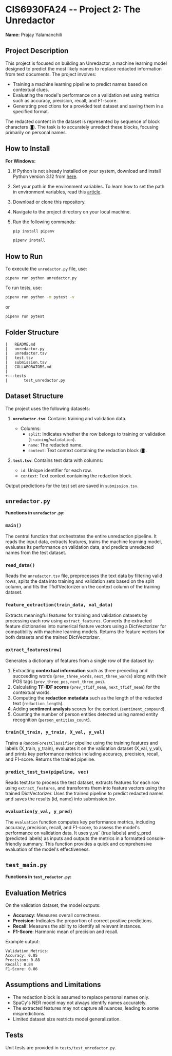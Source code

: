 # CIS6930FA24 -- Project 2: The Unredactor

**Name:** Prajay Yalamanchili

## Project Description

This project is focused on building an Unredactor, a machine learning model designed to predict the most likely names to replace redacted information from text documents. The project involves:

- Training a machine learning pipeline to predict names based on contextual clues.
- Evaluating the model's performance on a validation set using metrics such as accuracy, precision, recall, and F1-score.
- Generating predictions for a provided test dataset and saving them in a specified format.

The redacted content in the dataset is represented by sequence of block characters (`█`). The task is to accurately unredact these blocks, focusing primarily on personal names.

## How to Install

**For Windows:**

1. If Python is not already installed on your system, download and install Python version 3.12 from [here](https://www.python.org/downloads/).
2. Set your path in the environment variables. To learn how to set the path in environment variables, read this [article](https://www.liquidweb.com/help-docs/adding-python-path-to-windows-10-or-11-path-environment-variable/).
3. Download or clone this repository.
4. Navigate to the project directory on your local machine.
5. Run the following commands:

    ```bash
    pip install pipenv
    ```
    ```bash
    pipenv install
    ```

## How to Run

To execute the `unredactor.py` file, use:
```bas
pipenv run python unredactor.py 
```
To run tests, use:
```bash
pipenv run python -m pytest -v
```
or

```bash
pipenv run pytest
```

## Folder Structure

```
|   README.md
|   unredactor.py
|   unredactor.tsv
|   test.tsv
|   submission.tsv
|   COLLABORATORS.md
|
+---tests
|       test_unredactor.py
```


## Dataset Structure

The project uses the following datasets:
1. **`unredactor.tsv`**: Contains training and validation data.
   - Columns:
     - `split`: Indicates whether the row belongs to training or validation (`training`/`validation`).
     - `name`: The redacted name.
     - `context`: Text context containing the redaction block (`█`).

2. **`test.tsv`**: Contains test data with columns:
   - `id`: Unique identifier for each row.
   - `context`: Text context containing the redaction block.

Output predictions for the test set are saved in `submission.tsv`.

## `unredactor.py`

**Functions in `unredactor.py`:**
### `main()`
The central function that orchestrates the entire unredaction pipeline. It reads the input data, extracts features, trains the machine learning model, evaluates its performance on validation data, and predicts unredacted names from the test dataset.

### `read_data()`
Reads the `unredactor.tsv` file, preprocesses the text data by filtering valid rows, splits the data into training and validation sets based on the split column, and fits the TfidfVectorizer on the context column of the training dataset.

### `feature_extraction(train_data, val_data)`
Extracts meaningful features for training and validation datasets by processing each row using `extract_features`. Converts the extracted feature dictionaries into numerical feature vectors using a DictVectorizer for compatibility with machine learning models. Returns the feature vectors for both datasets and the trained DictVectorizer.

### `extract_features(row)`
Generates a dictionary of features from a single row of the dataset by:
1. Extracting **contextual information** such as three preceding and succeeding words (`prev_three_words`, `next_three_words`) along with their POS tags (`prev_three_pos`, `next_three_pos`).
2. Calculating **TF-IDF scores** (`prev_tfidf_mean`, `next_tfidf_mean`) for the contextual words.
3. Computing the **redaction metadata** such as the length of the redacted text (`redaction_length`).
4. Adding **sentiment analysis** scores for the context (`sentiment_compound`).
5. Counting the number of person entities detected using named entity recognition (`person_entities_count`).

### `train(X_train, y_train, X_val, y_val)`
Trains a `RandomForestClassifier` pipeline using the training features and labels (X_train, y_train), evaluates it on the validation dataset (X_val, y_val), and prints key performance metrics including accuracy, precision, recall, and F1-score. Returns the trained pipeline.

### `predict_test_tsv(pipeline, vec)`
Reads test.tsv to process the test dataset, extracts features for each row using `extract_features`, and transforms them into feature vectors using the trained DictVectorizer. Uses the trained pipeline to predict redacted names and saves the results (id, name) into submission.tsv.

### `evaluation(y_val, y_pred)`
The `evaluation` function computes key performance metrics, including accuracy, precision, recall, and F1-score, to assess the model's performance on validation data. It uses y_va` (true labels) and y_pred (predicted labels) as inputs and outputs the metrics in a formatted console-friendly summary. This function provides a quick and comprehensive evaluation of the model's effectiveness.  


## `test_main.py`

**Functions in `test_redactor.py`:**



## Evaluation Metrics

On the validation dataset, the model outputs:
- **Accuracy**: Measures overall correctness.
- **Precision**: Indicates the proportion of correct positive predictions.
- **Recall**: Measures the ability to identify all relevant instances.
- **F1-Score**: Harmonic mean of precision and recall.

Example output:
```
Validation Metrics:
Accuracy: 0.85
Precision: 0.88
Recall: 0.84
F1-Score: 0.86
```


## Assumptions and Limitations

- The redaction block is assumed to replace personal names only.
- SpaCy's NER model may not always identify names accurately.
- The extracted features may not capture all nuances, leading to some mispredictions.
- Limited dataset size restricts model generalization.

## Tests

Unit tests are provided in `tests/test_unredactor.py`.




